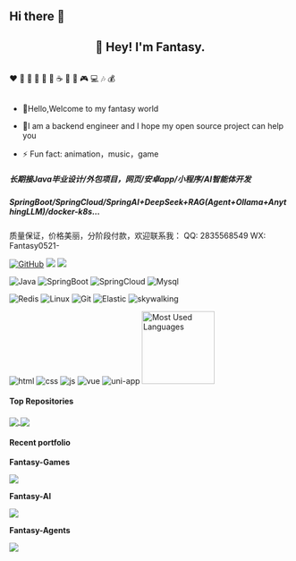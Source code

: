 ## Hi there 👋

<!--
**Fantasy0521/Fantasy0521** is a ✨ _special_ ✨ repository because its `README.md` (this file) appears on your GitHub profile.

Here are some ideas to get you started:

- 🔭 I’m currently working on ...
- 🌱 I’m currently learning ...
- 👯 I’m looking to collaborate on ...
- 🤔 I’m looking for help with ...
- 💬 Ask me about ...
- 📫 How to reach me: ...
- 😄 Pronouns: ...
- ⚡ Fun fact: ...
-->


<h2 align="center">👋 Hey! I'm Fantasy. </h2>
<br />
❤️ 🍦 🍓 🍉 🍋 🥛 ☕ 🍗 🍟 🎮 💻 🎶 💰
<br />
<br />

- 💬Hello,Welcome to my fantasy world

- 🤔I am a backend engineer and I hope my open source project can help you

- ⚡ Fun fact: animation，music，game

##### 长期接Java毕业设计/外包项目，网页/安卓app/小程序/AI智能体开发
##### SpringBoot/SpringCloud/SpringAI+DeepSeek+RAG(Agent+Ollama+AnythingLLM)/docker-k8s...
质量保证，价格美丽，分阶段付款，欢迎联系我：
QQ: 2835568549
WX: Fantasy0521-


[![GitHub](https://img.shields.io/badge/GitHub-181717?style=flat-square&logo=github&logoColor=white)](https://github.com/Fantasy0521)
[![](https://img.shields.io/badge/FantasyBlog-black?link=106.14.45.117%3A8080%2Fhome)](http://106.14.45.117:8080/home)
[![](https://img.shields.io/badge/OnlinePhotoAlbum-pink?link=106.14.45.117%3A8080%2Fhome)](http://106.14.45.117:8055/index.html)

![Java](https://img.shields.io/badge/Java-red?style=flat-square&logo=Java)
![SpringBoot](https://img.shields.io/badge/SpringBoot-Spring?style=flat-square&logo=spring)
![SpringCloud](https://img.shields.io/badge/SpringCloud-Spring?style=flat-square&logo=spring)
![Mysql](https://img.shields.io/badge/MySQL-blue?style=flat-square&logo=mysql&logoColor=black)

![Redis](https://img.shields.io/badge/Redis-DC382D?style=flat-square&logo=redis&logoColor=white)
![Linux](https://img.shields.io/badge/-Linux-FCC624?style=flat-square&logo=linux&logoColor=black)
![Git](https://img.shields.io/badge/-Git-f05032?style=flat-square&logo=Git&logoColor=white)
![Elastic](https://img.shields.io/badge/Elasticsearch-FEC514?style=flat-square&logo=Elastic&logoColor=white)
![skywalking](https://img.shields.io/badge/-skywalking-black?style=flat-square&logo=skywalking)

![html](https://img.shields.io/badge/-html-E34F26?style=flat-square&logo=html5&logoColor=white)
![css](https://img.shields.io/badge/-css-1572B6?style=flat-square&logo=css3)
![js](https://img.shields.io/badge/JavaScript-red?style=flat-square&logo=javascript)
![vue](https://img.shields.io/badge/Vue.js-black?style=flat-square&logo=vue.js)
![uni-app](https://img.shields.io/badge/uniapp-uniapp?style=flat-square&logo=uni-app)
<img height="130px" src="https://github-readme-stats.vercel.app/api/top-langs?username=Fantasy0521&hide_title=true&layout=compact&theme=graywhite&hide_border=true&bg_color=45,fffc79,73fa79,75f0db" alt="Most Used Languages">


#### Top Repositories


<a href="https://github.com/Fantasy0521/Fantasy-Games">
  <img align="center" src="https://github-readme-stats.vercel.app/api/pin/?username=Fantasy0521&repo=Fantasy-Games&theme=buefy" />
</a>
<a href="https://github.com/Fantasy0521/Fantasy-Blog">
  <img align="center" src="https://github-readme-stats.vercel.app/api/pin/?username=Fantasy0521&repo=Fantasy-Blog&theme=buefy" />
</a>

#### Recent portfolio

**Fantasy-Games**

![](http://101.34.137.166:8055/common/upload1/download?name=afe54c13-ecac-48ea-b96d-ddb936d015baFantasy-Games-img-index.png)

**Fantasy-AI**

![](http://101.34.137.166:8055/common/upload1/download?name=879d047e-c850-4fd7-9879-e5b1dd08f816Fantasy-Games-ai.png)

**Fantasy-Agents**

![](http://101.34.137.166:8055/common/upload1/download?name=ab10eb2d-6be6-4f98-88dd-0e3d3594ac0bDeepSeekChat-img-agents.png)
